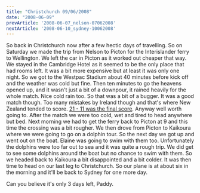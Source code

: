 ```yaml
---
title: "Christchurch 09/06/2008"
date: "2008-06-09"
prevArticle: '2008-06-07_nelson-07062008'
nextArticle: '2008-06-10_sydney-10062008'
---
```

So back in Christchurch now after a few hectic days of travelling. So on Saturday we made the trip from Nelson to Picton for the Interislander ferry to Wellington. We left the car in Picton as it worked out cheaper that way. We stayed in the Cambridge Hotel as it seemed to be the only place that had rooms left. It was a bit more expensive but at least it was only one night. So we got to the Westpac Stadium about 40 minutes before kick off and the weather was cold but fine. Then ten minutes to go the heavens opened up, and it wasn't just a bit of a downpour, it rained heavily for the whole match. Nice cold rain too. So that was a bit of a bugger. It was a good match though. Too many mistakes by Ireland though and that's where New Zealand tended to score. [21 - 11 was the final score](http://www.rte.ie/sport/rugby/2008/0607/newzealand_ireland.html). Anyway well worth going to. After the match we were too cold, wet and tired to head anywhere but bed. Next morning we had to get the ferry back to Picton at 9 and this time the crossing was a bit rougher. We then drove from Picton to Kaikoura where we were going to go on a dolphin tour. So the next day we got up and went out on the boat. Elaine was going to swim with them too. Unfortunately the dolphins were too far out to sea and it was quite a rough trip. We did get to see some dolphins around the boat but no chance to swim with them. So we headed back to Kaikoura a bit disappointed and a bit colder. It was then time to head on our last leg to Christchurch. So our plane is at about six in the morning and it'll be back to Sydney for one more day.

Can you believe it's only 3 days left,
Paddy.